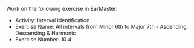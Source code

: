 Work on the following exercise in EarMaster:
- Activity: Interval Identification
- Exercise Name: All intervals from Minor 6th to Major 7th - Ascending, Descending & Harmonic
- Exercise Number: 10.4
